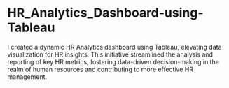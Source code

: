 # HR_Analytics_Dashboard-using-Tableau
I created a dynamic HR Analytics dashboard using Tableau, elevating data visualization for HR insights. This initiative streamlined the analysis and reporting of key HR metrics, fostering data-driven decision-making in the realm of human resources and contributing to more effective HR management.
